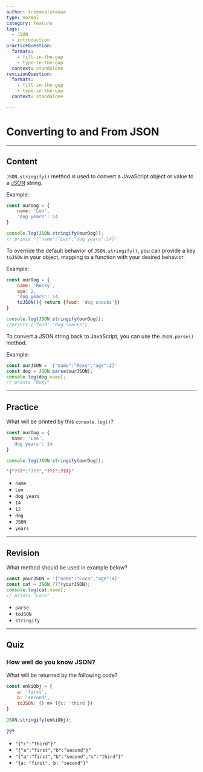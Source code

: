 ```yaml
---
author: trzemzalskaewa
type: normal
category: feature
tags:
  - JSON
  - introduction
practiceQuestion:
  formats:
    - fill-in-the-gap
    - type-in-the-gap
  context: standalone
revisionQuestion:
  formats:
    - fill-in-the-gap
    - type-in-the-gap
  context: standalone

---
```


# Converting to and From JSON

---

## Content

`JSON.stringify()` method is used to convert a JavaScript object or value to a [JSON](https://enki.com/glossary/general/json) string.

Example:

```javascript
const ourDog = {
    name: 'Leo',
    'dog years': 14
}

console.log(JSON.stringify(ourDog));
// prints '{"name":"Leo","dog years":14}'
```

To override the default behavior of `JSON.stringify()`, you can provide a key `toJSON` in your object, mapping to a function with your desired behavior.

Example:

```javascript
const ourDog = {
    name: 'Rocky',
    age: 2,
    'dog years': 14,
    toJSON(){ return {food: 'dog snacks'}}
}

console.log(JSON.stringify(ourDog));
//prints {"food":"dog snacks"}
```

To convert a JSON string back to JavaScript, you can use the `JSON.parse()` method.

Example:

```javascript
const ourJSON = '{"name":"Roxy","age":2}'
const dog = JSON.parse(ourJSON);
console.log(dog.name);
// prints "Roxy"
```

---

## Practice

What will be printed by this `console.log()`?

```javascript
const ourDog = {
  name: 'Leo',
  'dog years': 14
}

console.log(JSON.stringify(ourDog));
```

```json
'{"???":"???","???":???}'
```

- `name`
- `Leo`
- `dog years`
- `14`
- `12`
- `dog`
- `JSON`
- `years`


---

## Revision

What method should be used in example below?

```javascript
const yourJSON = '{"name":"Coco","age":4}'
const cat = JSON.???(yourJSON);
console.log(cat.name);
// prints "Coco"
```

- `parse`
- `toJSON`
- `stringify`


---

## Quiz

### How well do you know JSON?


What will be returned by the following code?

```javascript
const enkiObj = {
    a: 'first',
    b: 'second',
    toJSON: () => ({c: 'third'})
}

JSON.stringify(enkiObj);
```

???

- `"{"c":"third"}"`
- `"{"a":"first","b":"second"}"`
- `"{"a":"first","b":"second","c":"third"}"`
- `"{a: "first", b: "second"}"`
 
